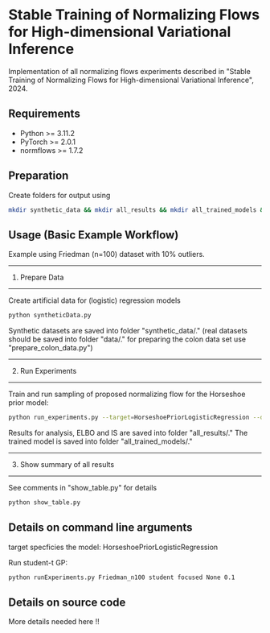 
# Stable Training of Normalizing Flows for High-dimensional Variational Inference

Implementation of all normalizing flows experiments described in "Stable Training of Normalizing Flows for High-dimensional Variational Inference", 2024.


## Requirements

- Python >= 3.11.2
- PyTorch >= 2.0.1
- normflows >= 1.7.2

## Preparation

Create folders for output using
```bash
mkdir synthetic_data && mkdir all_results && mkdir all_trained_models && mkdir data && mkdir all_plots_final
```

## Usage (Basic Example Workflow)

Example using Friedman (n=100) dataset with 10% outliers.

-------------------------------------------
1. Prepare Data
-------------------------------------------
Create artificial data for (logistic) regression models
```bash
python syntheticData.py
```

Synthetic datasets are saved into folder "synthetic_data/."
(real datasets should be saved into folder "data/." for preparing the colon data set use "prepare_colon_data.py")

-------------------------------------------
2. Run Experiments
-------------------------------------------

Train and run sampling of proposed normalizing flow for the Horseshoe prior model:
```bash
python run_experiments.py --target=HorseshoePriorLogisticRegression --d=1000 --foldId=1 --flow-type=RealNVP_small --method=proposed_withStudentT
```

Results for analysis, ELBO and IS are saved into folder "all_results/."
The trained model is saved into folder "all_trained_models/."

-------------------------------------------
3. Show summary of all results
-------------------------------------------
See comments in "show_table.py" for details

```bash
python show_table.py
``` 


## Details on command line arguments

target specficies the model:
HorseshoePriorLogisticRegression 

Run student-t GP:
```bash
python runExperiments.py Friedman_n100 student focused None 0.1
``` 

## Details on source code

More details needed here !!